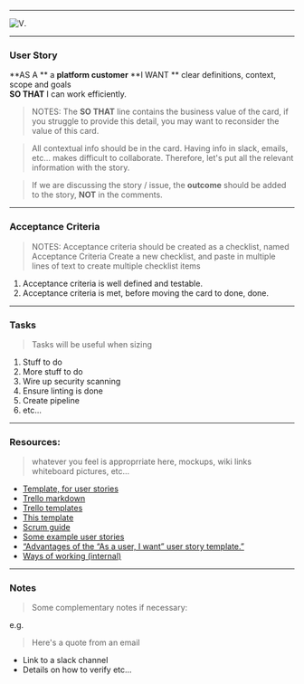 
---

![V](https://uploads-ssl.webflow.com/5ab350b53c0d5f3d6462a20a/5ab350b53c0d5ff3f762a245_logo-white.svg).

---

### User Story

**AS A ** a **platform customer**
**I WANT ** clear definitions, context, scope and goals  
**SO THAT** I can work efficiently.

> NOTES: The **SO THAT** line contains the business value of the card, if you struggle to provide this detail, you may want to reconsider the value of this card.

>All contextual info should be in the card. Having info in slack, emails, etc... makes difficult to collaborate. Therefore, let's put all the relevant information with the story.

>If we are discussing the story / issue, the **outcome** should be added to the story, **NOT** in the comments.

---




### Acceptance Criteria

> NOTES: Acceptance criteria should be created as a checklist, named Acceptance Criteria
> Create a new checklist, and paste in multiple lines of text to create multiple checklist items

1. Acceptance criteria is well defined and testable.
1. Acceptance criteria is met, before moving the card to done, done.

---

### Tasks

> Tasks will be useful when sizing

1. Stuff to do
1. More stuff to do
1. Wire up security scanning
1. Ensure linting is done
1. Create pipeline
1. etc...

---

### Resources:
> whatever you feel  is approprriate here, mockups, wiki links
> whiteboard pictures, etc...
* [Template, for user stories](./trello-agile-desc-template.md)
* [Trello markdown][1]
* [Trello templates][2]
* [This template][3]
* [Scrum guide][4]
* [Some example user stories][5]
* [“Advantages of the “As a user, I want” user story template.”][6]
* [Ways of working (internal)][8]

[1]: https://help.trello.com/article/821-using-markdown-in-trello
[2]: https://help.trello.com/article/800-creating-templates-for-cards-lists-and-boards
[3]: https://github.com/micklove/micklove.github.io/blob/master/trello/trello-agile-desc-template.md
[4]: http://scrumguides.org/scrum-guide.html
[5]: https://github.com/AlphaFounders/style-guide/blob/master/agile-user-story.md
[6]: http://www.mountaingoatsoftware.com/blog/advantages-of-the-as-a-user-i-want-user-story-template
[8]: https://github.com/telstra-cip/docs/blob/master/platform//wow.md

---

### Notes

>Some complementary notes if necessary:

e.g.

> Here's a quote from an email

+ Link to a slack channel
+ Details on how to verify etc...

